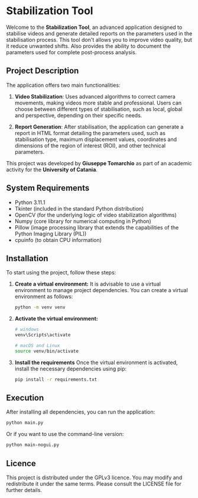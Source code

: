 # Stabilization Tool

Welcome to the **Stabilization Tool**, an advanced application designed to stabilise videos and generate detailed reports on the parameters used in the stabilisation process. This tool don't allows you to improve video quality, but it reduce unwanted shifts. Also provides the ability to document the parameters used for complete post-process analysis.

## Project Description

The application offers two main functionalities:

1. **Video Stabilization**: Uses advanced algorithms to correct camera movements, making videos more stable and professional. Users can choose between different types of stabilisation, such as local, global and perspective, depending on their specific needs.

2. **Report Generation**: After stabilisation, the application can generate a report in HTML format detailing the parameters used, such as stabilisation type, maximum displacement values, coordinates and dimensions of the region of interest (ROI), and other technical parameters.

This project was developed by **Giuseppe Tomarchio** as part of an academic activity for the **University of Catania**.

## System Requirements

- Python 3.11.1
- Tkinter (included in the standard Python distribution)
- OpenCV (for the underlying logic of video stabilization algorithms)
- Numpy (core library for numerical computing in Python)
- Pillow (image processing library that extends the capabilities of the Python Imaging Library (PIL))
- cpuinfo (to obtain CPU information)

## Installation

To start using the project, follow these steps:

1. **Create a virtual environment:** It is advisable to use a virtual environment to manage project dependencies. You can create a virtual environment as follows:

    ```bash
    python -m venv venv
    ```

2. **Activate the virtual environment:**

    ```bash
    # windows
    venv\Scripts\activate

    # macOS and Linux
    source venv/bin/activate
    ```

3. **Install the requirements**
Once the virtual environment is activated, install the necessary dependencies using pip:

    ```bash
    pip install -r requirements.txt
    ```

## Execution
After installing all dependencies, you can run the application:

```bash
python main.py
```

Or if you want to use the command-line version:

```bash
python main-nogui.py
```

## Licence
This project is distributed under the GPLv3 licence. You may modify and redistribute it under the same terms. Please consult the LICENSE file for further details.
